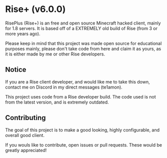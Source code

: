 # Rise+ (v6.0.0)
RisePlus (Rise+) is an free and open source Minecraft hacked client, mainly for 1.8 servers. It is based off of a EXTREMELY old build of Rise (from 3 or more years ago).

Please keep in mind that this project was made open source for educational purposes mainly, please don't take code from here and claim it as yours, as it is either made by me or other Rise developers.

## Notice
If you are a Rise client developer, and would like me to take this down, contact me on Discord in my direct messages (te1amon).

This project uses code from a Rise developer build. The code used is not from the latest version, and is extremely outdated.

## Contributing
The goal of this project is to make a good looking, highly configurable, and overall good client.

If you wouls like to contribute, open issues or pull requests. These would be greatly appreciated!
